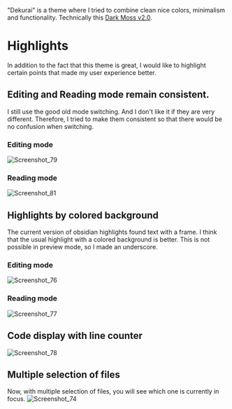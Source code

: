 "Dekurai" is a theme where I tried to combine clean nice colors, minimalism and functionality. Technically this [Dark Moss v2.0](https://github.com/sergey900553/obsidian_githublike_theme).
# Highlights
In addition to the fact that this theme is great, I would like to highlight certain points that made my user experience better.
## Editing and Reading mode remain consistent.
I still use the good old mode switching. And I don't like it if they are very different. Therefore, I tried to make them consistent so that there would be no confusion when switching.
### Editing mode
![Screenshot_79](https://user-images.githubusercontent.com/42143402/217968902-c638c3b5-525a-4934-91ee-d3d8656e8417.png)
### Reading mode
![Screenshot_81](https://user-images.githubusercontent.com/42143402/217969004-2b09ac62-a084-46ee-af21-d905761564b2.png)
## Highlights by colored background
The current version of obsidian highlights found text with a frame. I think that the usual highlight with a colored background is better. This is not possible in preview mode, so I made an underscore.
### Editing mode
![Screenshot_76](https://user-images.githubusercontent.com/42143402/217969598-368b2146-c097-4ed4-8f4a-3999b9a0b3b9.png)
### Reading mode
![Screenshot_77](https://user-images.githubusercontent.com/42143402/217969623-38ab291a-25ae-4f9a-991c-431ed71d9363.png)
## Code display with line counter
![Screenshot_78](https://user-images.githubusercontent.com/42143402/217970019-02c7b652-648b-4211-a0d5-76ba0e28c309.png)
## Multiple selection of files
Now, with multiple selection of files, you will see which one is currently in focus.
![Screenshot_74](https://user-images.githubusercontent.com/42143402/217970374-ef112ec8-7530-4f3d-aa5b-8c411643792a.png)

